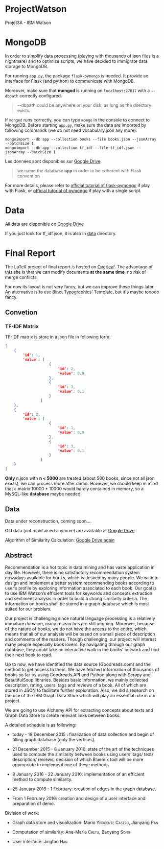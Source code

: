 # ProjectWatson

Projet3A - IBM Watson

# MongoDB

In order to simplify data processing (playing with thousands of json files is a nightmare) and to optimize scripts, we have decided to immigrate data storage to MongoDB.

For running `app.py`, the package `flask-pymongo` is needed. It provide an interface for Flask (and python) to communicate with MongoDB. 

Moreover, make sure that **mongod** is running on `localhost:27017` with a `--dbpath` correctly configured. 

>   --dbpath could be anywhere on your disk, as long as the directory exists.

If `mongod` runs correctly, you can type `mongo` in the console to connect to MongoDB. Before starting `app.py`, make sure the data are imported by following commands (we do not need vocabulary.json any more):

    mongoimport --db app --collection books --file books.json --jsonArray --batchSize 1
    mongoimport --db app --collection tf_idf --file tf_idf.json --jsonArray --batchSize 1

Les données sont disponibles sur [Google Drive](https://drive.google.com/folderview?id=0B2byUnoZLvgHcTFEeVdwaGR4dEk&usp=sharing)

>   we name the database **app** in order to be coherent with Flask convention

For more details, please refer to [official tutorial of flask-pymongo](https://flask-pymongo.readthedocs.org/en/latest/) if play with Flask, or [official tutorial of pymongo](http://api.mongodb.org/python/current/tutorial.html) if play with a single script. 

# Data

All data are disponible on [Google Drive](https://drive.google.com/file/d/0B2byUnoZLvgHZ0xwcWtVdENDeEE/view?usp=sharing)

If you just look for tf_idf.json, it is also in [data](./data) directory. 

# Final Report

The LaTeX project of final report is hosted on [Overleaf](https://www.overleaf.com/4259520qtrvss). The advantage of this site is that we can modify documents **at the same time**, no risk of merge conflicts. 

For now its layout is not very fancy, but we can improve these things later. An alternative is to use [Binet Typographics' Template](http://typographix.binets.fr/files/polytechnique-LaTeX.zip), but it's maybe tooooo fancy. 

## Convetion

### TF-IDF Matrix

TF-IDF matrix is store in a json file in following form:

```json
[
    {
        'id': 1,
        'value': [
                    {
                        'id': 2,
                        'value': 0.9
                    },
                    {
                        'id': 3,
                        'value': 0.1
                    }
                ]
    }, 
    {
        'id': 2,
        'value': [
                    {
                        'id': 1,
                        'value': 0.9
                    },
                    {
                        'id': 3,
                        'value': 0.1
                    }
                ]
    }
]
```

**Only** n.json with **n < 5000** are treated (about 500 books, since not all json exists), we can process more after demo. However, we should keep in mind that a matrix 10000 \* 10000 would barely contained in memory, so a MySQL-like **database** maybe needed. 

##  Data

Data under reconstruction, coming soon....

Old data (not maintained anymore) are available at [Google Drive](https://drive.google.com/folderview?id=0B2byUnoZLvgHcTFEeVdwaGR4dEk&usp=sharing)

Algorithm of Similarity Calculation: [Google Drive again](https://docs.google.com/document/d/1uBQvfAvx66lFaVzDRO9rpLlacqVh4ZsDetHcyuuRsUg/edit?usp=sharing)

##  Abstract

Recommendation is a hot topic in data mining and has vaste application
in day life. However, there is no satisfactory recommendation system
nowadays available for books, which is desired by many people. We wish
to design and implement a better system recommending books according to
user’s profile by exploring information associated to each book. Our
goal is to use IBM Watson’s efficient tools for keywords and concepts
extraction and sentiment analysis in order to build a strong similarity
criteria. The information on books shall be stored in a graph database
which is most suited for our problem.

Our project is challenging since natural language processing is a
relatively immature domaine, many researches are still ongoing.
Moreover, because of the nature of books, we do not have the access to
the entire, which means that all of our analysis will be based on a
small piece of description and comments of the readers. Though
challenging, our project will interest many people especially book
lovers. By navigating through our graph database, they could take an
interactive walk in the books’ network and find their next book to read.

Up to now, we have identified the data source (Goodreads.com) and the
method to get access to them. We have fetched information of thousands
of books so far by using Goodreads API and Python along with Scrapy and
BeautifulSoup libraries. Besides basic information, we mainly collected
description, rating, users’ tags and reviews of a book. All of which are
stored in JSON to facilitate further exploration. Also, we did a
research on the use of the IBM Graph Data Store which will play an
essential role in our project.

We are going to use Alchemy API for extracting concepts about texts and
Graph Data Store to create relevant links between books.

A detailed schedule is as following:

-   today - 18 December 2015 : finalization of data collection and begin
    of filling graph database (only the vertices).

-   21 December 2015 - 8 January 2016: state of the art of the
    techniques used to compute the similarity between books using users’
    tags/ text/ description/ reviews; decision of which Bluemix tool
    will be more appropriate to implement one of these methods.

-   8 January 2016 - 22 January 2016: implementation of an efficient
    method to compute similarity.

-   25 January 2016 - 1 February: creation of edges in the
    graph database.

-   From 1 February 2016: creation and design of a user interface and
    preparation of demo.

Division of work:

-   Graph data store and visualization: Mario <span
    style="font-variant:small-caps;">Ynocente Castro</span>, Jianyang
    <span style="font-variant:small-caps;">Pan</span>

-   Computation of similarity: Ana-Maria <span
    style="font-variant:small-caps;">Cretu</span>, Baoyang <span
    style="font-variant:small-caps;">Song</span>

-   User interface: Jingtao <span
    style="font-variant:small-caps;">Han</span>


